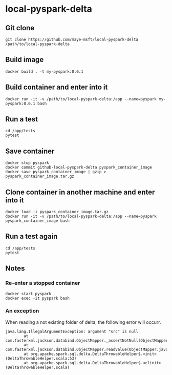 # local-pyspark-delta

## Git clone

```text
git clone https://github.com/maye-msft/local-pyspark-delta /path/to/local-pyspark-delta
```

## Build image

```text
docker build . -t my-pyspark:0.0.1
```

## Build container and enter into it

```text
docker run -it -v /path/to/local-pyspark-delta:/app --name=pyspark my-pyspark:0.0.1 bash
```

## Run a test

```text
cd /app/tests
pytest
```

## Save container

```text
docker stop pyspark
docker commit github-local-pyspark-delta pyspark_container_image
docker save pyspark_container_image | gzip > pyspark_container_image.tar.gz
```

## Clone container in another machine and enter into it

```text
docker load -i pyspark_container_image.tar.gz
docker run -it -v /path/to/local-pyspark-delta:/app --name=pyspark pyspark_container_image bash
```

## Run a test again

```text
cd /app/tests
pytest
```

## Notes

### Re-enter a stopped container

```text
docker start pyspark
docker exec -it pyspark bash
```

### An exception

When reading a not existing folder of delta, the following error will occurr.

```text
java.lang.IllegalArgumentException: argument "src" is null
        at com.fasterxml.jackson.databind.ObjectMapper._assertNotNull(ObjectMapper.java:4757)
        at com.fasterxml.jackson.databind.ObjectMapper.readValue(ObjectMapper.java:3489)
        at org.apache.spark.sql.delta.DeltaThrowableHelper$.<init>(DeltaThrowableHelper.scala:53)
        at org.apache.spark.sql.delta.DeltaThrowableHelper$.<clinit>(DeltaThrowableHelper.scala)
```
